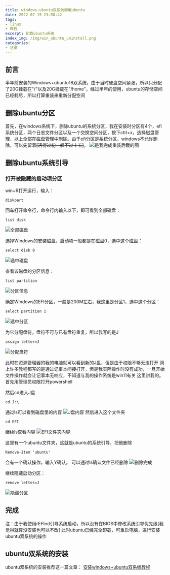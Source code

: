 ```yaml
---
title: windows-ubuntu双系统卸载ubuntu
date: 2022-07-15 23:58:42
tags:
- linux
- 教程
excerpt: 卸载ubuntu系统
index_img: /img/win_ubuntu_uninstall.png
categories: 
- 记录
---
```

## 前言
半年前安装的Windows+ubuntu18双系统，由于当时硬盘空间紧张，所以只分配了20G挂载在"/"以及20G挂载在"/home"，经过半年的使用，ubuntu的存储空间已经耗尽，所以打算重装来重新分配空间

## 删除ubuntu分区
首先，在windows系统下，删除ubuntu的系统分区，我在安装时分区有4个，efi系统分区，两个日志文件分区以及一个交换空间分区，按下ctrl+x，选择磁盘管理，以上全部在磁盘管理中删除。由于efi分区是系统分区，windows不允许删除，可以先留着~~[活得过初一躲不过十五]~~。
![是我完成重装后截的图](1.png)
## 删除ubuntu系统引导
### 打开被隐藏的启动项分区
win+R打开运行，输入：
```
diskpart
```
回车打开命令行，命令行内输入以下，即可看到全部磁盘：
```
list disk
```
![全部磁盘](2.png)



选择Windows的安装磁盘，启动项一般都是在磁盘0，选中这个磁盘：
```
select disk 0
```
![选中磁盘](3.png)



查看该磁盘的分区信息：
```
list partition
```
![分区信息](4.png)



确定Windows的EFI分区，一般是200M左右，我这里是分区1，选中这个分区：
```
select partition 1
```
![选中分区](5.png)



为它分配盘符，盘符不可与已有盘符重复，所以我写的是J
```
assign letter=J
```
![分配盘符](6.png)



此时在资源管理器的我的电脑就可以看到新的J盘，但是由于权限不够无法打开
网上许多教程都写的是通过记事本间接打开，但是我实际操作时没有成功，一旦开始文件操作就会让记事本无响应，不知道与我的操作系统是win11有关
这里讲我的。首先用管理员权限打开powershell



然后cd进入J盘
```
cd J:\
```
通过ls可以看到磁盘里的内容
![J盘内容](7.png)
然后进入这个文件夹
```
cd EFI
```
继续ls查看内容
![EFI文件夹内容](8.png)



这里有一个ubuntu文件夹，这就是ubuntu的系统引导，把他删除
```
Remove-Item 'ubuntu'
```
会有一个确认操作，输入Y确认。
可以通过ls确认文件已经删除
![删除完成](9.png)

继续隐藏启动分区：
```
remove letter=J
```
![隐藏分区](10.png)


## 完成
注：由于我使用rEFInd引导系统启动，所以没有在BIOS中修改系统引导优先级[我觉得就算没安装也可以不改]
此时ubuntu已经完全卸载，可重启电脑，进行安装ubuntu双系统的操作

## ubuntu双系统的安装
ubuntu双系统的安装推荐这一篇文章：
[安装windows+ubuntu双系统教程](https://blog.csdn.net/jiqirenX/article/details/72367905 "安装windows+ubuntu双系统教程")